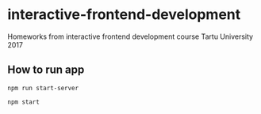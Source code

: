 # interactive-frontend-development
Homeworks from interactive frontend development course Tartu University 2017

## How to run app
``
npm run start-server
``

``
npm start
``